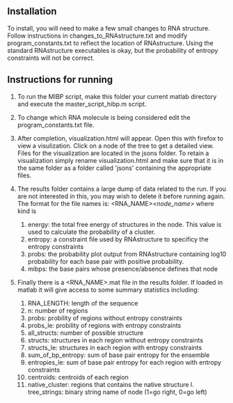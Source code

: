 ## Installation
To install, you will need to make a few small changes to RNA structure. Follow
instructions in changes_to_RNAstructure.txt and modify program_constants.txt 
to reflect the location of RNAstructure. Using the standard RNAstructure 
executables is okay, but the probability of entropy constraints will not be correct. 

## Instructions for running
1. To run the MIBP script, make this folder your current matlab directory and
execute the master_script_hibp.m script.

2. To change which RNA molecule is being considered edit the program_constants.txt file.

3. After completion, visualization.html will appear. Open this with firefox to view a 
visulization. Click on a node of the tree to get a detailed view. Files for the 
visualization are located in the jsons folder. To retain a visualization simply rename 
visualization.html and make sure that it is in the same folder as a folder called 
'jsons' containing the appropriate files.

4. The results folder contains a large dump of data related to the run. If you are not 
interested in this, you may wish to delete it before running again. The format for the file names is:
<RNA_NAME>_<node_name>_<kind>
where kind is
	1. energy: the total free energy of structures in the node. This value is used to calculate the probability of a cluster.
	2. entropy: a constraint file used by RNAstructure to specificy the entropy constraints
	3. probs: the probability plot output from RNAstructure containing log10 probability for each base pair with positive probability.
	4. mibps: the base pairs whose presence/absence defines that node
5. Finally there is a <RNA_NAME>.mat file in the results folder. If loaded in matlab it will give access to some summary statistics including:
	1. RNA_LENGTH: length of the sequence
	2. n: number of regions
	3. probs: probility of regions without entropy constraints
	4. probs_le: probility of regions with entropy constraints
	5. all_structs: number of possible structure
	6. structs: structures in each region without entropy constraints
	7. structs_le: structures in each region with entropy constraints
	8. sum_of_bp_entropy: sum of base pair entropy for the ensemble
	9. entropies_le: sum of base pair entropy for each region with entropy constraints
	10. centroids: centroids of each region
	11. native_cluster: regions that contains the native structure
l. tree_strings: binary string name of node (1=go right, 0=go left)
